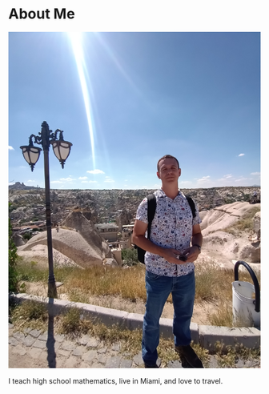 # About Me
<img src="imgme.jpg">

I teach high school mathematics, live in Miami, and love to travel.

